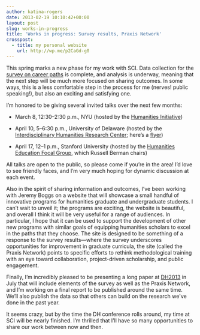 ```yaml
---
author: katina-rogers
date: 2013-02-19 10:10:42+00:00
layout: post
slug: works-in-progress
title: 'Works in progress: Survey results, Praxis Network'
crosspost:
  - title: my personal website
    url: http://wp.me/p2CaGd-g0
---
```


This spring marks a new phase for my work with SCI. Data collection for the [survey on career paths](http://katinarogers.com/2012/11/05/outside-the-pipeline-from-anecdote-to-data/) is complete, and analysis is underway, meaning that the next step will be much more focused on sharing outcomes. In some ways, this is a less comfortable step in the process for me (nerves! public speaking!), but also an exciting and satisfying one.

I’m honored to be giving several invited talks over the next few months:




  * March 8, 12:30–2:30 p.m., NYU (hosted by the [Humanities Initiative](http://www.humanitiesinitiative.org/))


  * April 10, 5–6:30 p.m., University of Delaware (hosted by the [Interdisciplinary Humanities Research Center](http://www.udel.edu/ihrc/projects/2013/2013-digital-humanities.html); here’s a [flyer](http://bit.ly/WuoXDi))


  * April 17, 12–1 p.m., Stanford University (hosted by the [Humanities Education Focal Group](http://www.stanford.edu/dept/DLCL/cgi-bin/web/groups/humanities-education-0), which Russell Berman chairs)


All talks are open to the public, so please come if you’re in the area! I’d love to see friendly faces, and I’m very much hoping for dynamic discussion at each event.

Also in the spirit of sharing information and outcomes, I’ve been working with Jeremy Boggs on a website that will showcase a small handful of innovative programs for humanities graduate and undergraduate students. I can’t wait to unveil it; the programs are exciting, the website is beautiful, and overall I think it will be very useful for a range of audiences. In particular, I hope that it can be used to support the development of other new programs with similar goals of equipping humanities scholars to excel in the paths that they choose. The site is designed to be something of a response to the survey results&mdash;where the survey underscores opportunities for improvement in graduate curricula, the site (called the Praxis Network) points to specific efforts to rethink methodological training with an eye toward collaboration, project-driven scholarship, and public engagement.

Finally, I’m incredibly pleased to be presenting a long paper at [DH2013](http://dh2013.unl.edu/) in July that will include elements of the survey as well as the Praxis Network, and I’m working on a final report to be published around the same time. We’ll also publish the data so that others can build on the research we've done in the past year.

It seems crazy, but by the time the DH conference rolls around, my time at SCI will be nearly finished. I’m thrilled that I’ll have so many opportunities to share our work between now and then.
